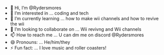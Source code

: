 - 👋 Hi, I’m @Rydersmores
- 👀 I’m interested in ... coding and tech
- 🌱 I’m currently learning ... how to make wii channels and how to revive the wii
- 💞️ I’m looking to collaborate on ... Wii revivng and Wii channels
- 📫 How to reach me ... U can dm me on discord @Rydersmores
- 😄 Pronouns: ... He/him/they
- ⚡ Fun fact: ... I love music and roller coasters!

<!---
Rydersmores/Rydersmores is a ✨ special ✨ repository because its `README.md` (this file) appears on your GitHub profile.
You can click the Preview link to take a look at your changes.
--->
